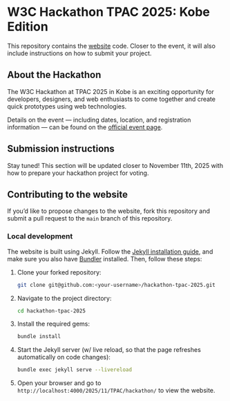 # W3C Hackathon TPAC 2025: Kobe Edition

This repository contains the [website](https://www.w3.org/2025/11/TPAC/hackathon/) code. Closer to the event, it will also include instructions on how to submit your project.

## About the Hackathon

The W3C Hackathon at TPAC 2025 in Kobe is an exciting opportunity for developers, designers, and web enthusiasts to come together and create quick prototypes using web technologies.

Details on the event — including dates, location, and registration information — can be found on the [official event page](https://www.w3.org/2025/11/TPAC/hackathon/).

## Submission instructions

Stay tuned! This section will be updated closer to November 11th, 2025 with how to prepare your hackathon project for voting.

## Contributing to the website

If you’d like to propose changes to the website, fork this repository and submit a pull request to the `main` branch of this repository.

### Local development

The website is built using Jekyll. Follow the [Jekyll installation guide](https://jekyllrb.com/docs/installation/), and make sure you also have [Bundler](https://bundler.io/) installed. Then, follow these steps:

1. Clone your forked repository:

   ```bash
   git clone git@github.com:<your-username>/hackathon-tpac-2025.git
   ```

2. Navigate to the project directory:

   ```bash
   cd hackathon-tpac-2025
   ```

3. Install the required gems:

   ```bash
   bundle install
   ```

4. Start the Jekyll server (w/ live reload, so that the page refreshes automatically on code changes):

   ```bash
   bundle exec jekyll serve --livereload
   ```

5. Open your browser and go to `http://localhost:4000/2025/11/TPAC/hackathon/` to view the website.
